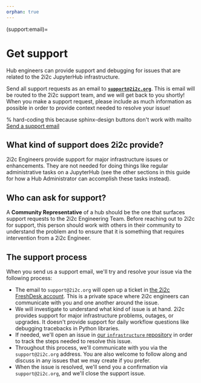 ```yaml
---
orphan: true
---
```

(support:email)=
# Get support

Hub engineers can provide support and debugging for issues that are related to the 2i2c JupyterHub infrastructure.

Send all support requests as an email to [**`support@2i2c.org`**](mailto:support@2i2c.org).
This is email will be routed to the 2i2c support team, and we will get back to you shortly!
When you make a support request, please include as much information as possible in order to provide context needed to resolve your issue!

% hard-coding this because sphinx-design buttons don't work with mailto
<a class="sd-sphinx-override sd-btn sd-text-wrap sd-btn-primary reference external" href="mailto:support@2i2c.org"><span>Send a support email</span></a>

## What kind of support does 2i2c provide?

2i2c Engineers provide support for major infrastructure issues or enhancements.
They are not needed for doing things like regular administrative tasks on a JupyterHub (see the other sections in this guide for how a Hub Administrator can accomplish these tasks instead).

## Who can ask for support?

A **Community Representative** of a hub should be the one that surfaces support requests to the 2i2c Engineering Team.
Before reaching out to 2i2c for support, this person should work with others in their community to understand the problem and to ensure that it is something that requires intervention from a 2i2c Engineer.

## The support process

When you send us a support email, we'll try and resolve your issue via the following process:

- The email to `support@2i2c.org` will open up a ticket in [the 2i2c FreshDesk account](https://2i2c.freshdesk.com).
  This is a private space where 2i2c engineers can communicate with you and one another around the issue.
- We will investigate to understand what kind of issue is at hand.
  2i2c provides support for major infrastructure problems, outages, or upgrades.
  It doesn't provide support for daily workflow questions like debugging tracebacks in Python libraries.
- If needed, we'll open an issue in [our `infrastructure` repository](https://github.com/2i2c-org/infrastructure) in order to track the steps needed to resolve this issue.
- Throughout this process, we'll communicate with you via the `support@2i2c.org` address. You are also  welcome to follow along and discuss in any issues that we may create if you prefer.
- When the issue is resolved, we'll send you a confirmation via `support@2i2c.org`, and we'll close the support issue.
